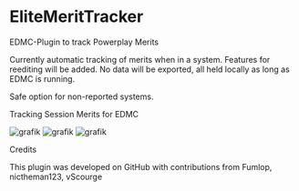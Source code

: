 # EliteMeritTracker
EDMC-Plugin to track Powerplay Merits

Currently automatic tracking of merits when in a system. Features for reediting will be added. 
No data will be exported, all held locally as long as EDMC is running.

Safe option for non-reported systems.


Tracking Session Merits for EDMC

![grafik](https://github.com/user-attachments/assets/6bd5c364-aa41-40b7-9d06-0f8b630567a0)
![grafik](https://github.com/user-attachments/assets/a27158e4-4e9e-4bed-9aa2-74ffef88f519)
![grafik](https://github.com/user-attachments/assets/360e619f-5536-434e-a865-2805b9be6ade)


Credits

This plugin was developed on GitHub with contributions from Fumlop, nictheman123, vScourge
